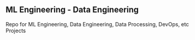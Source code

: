 ML Engineering - Data Engineering 
-----------------------------------------------

Repo for ML Engineering, Data Engineering, Data Processing, DevOps, etc Projects


